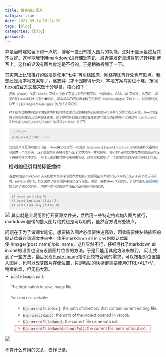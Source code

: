 ```yaml
---
title: 博客插入图片
mathjax: true
date: 2021-09-14 19:24:28
tags: [blog]
categories: [blog]
password:
---
```

算是当时建站留下的一点坑，博客一直没有插入图片的功能，这对于显示当然及其不友好。这学期我转用markdown进行课堂笔记，最近突发奇想想将笔记转移到博客上，这样的话没有图片肯定是不行的，于是稍微折腾了一下。

<!-- more -->

其实网上比较推荐的做法是使用“七牛”等网络图床，网络存图有好处也有缺点，我想还是用本地方案得了，遂放弃（才不是懒得研究）
本地方案其实也不难，按照[hexo的官方文档](https://hexo.io/zh-cn/docs/)来做十分容易，核心如下：
![](博客插入图片/2021-09-14-19-29-24.png)![](2021-09-14-19-29-24.png)
其实就是全局配置打开资源文件夹，然后用一些特定格式加入图片就行，markdown自带的插入图片格式也是可以用的，虽然官方说有些缺点。

问题在于为了做课堂笔记，想要插入图片必须要快速高效，因此需要使粘贴插图的默认位置在资源文件夹中。使用markdown all in one的默认位置使./image/[post_name]/pic_name，这样显然不行，仔细寻找了markdown all in one的设置也没有设置图片位置的方法，于是只能用其他方法来做到。
网上找到了一些方法，最后发现[Paste Image](https://marketplace.visualstudio.com/items?itemName=mushan.vscode-paste-image)插件比较符合我的需求，可以按相对位置插入图片，也可以改变图片存储位置，只是粘贴的快捷键需要使用CTRL+ALT+V，稍微麻烦，但无伤大雅。
![](博客插入图片/2021-09-14-19-37-33.png)![](2021-09-14-19-37-33.png)

不算什么有用的文章，仅作记录。
